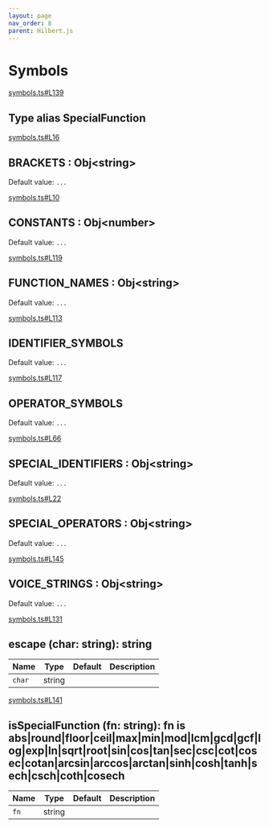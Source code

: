 ```yaml
---
layout: page
nav_order: 8
parent: Hilbert.js
---
```


# Symbols

<div class="docs-item" markdown="1">

<div><a class="source" target="_blank" href="https://github.com/mathigon/hilbert.js/tree/master/src/symbols.ts#L139">symbols.ts#L139</a></div>

## <span class="pill">Type alias</span> SpecialFunction

</div>

<div class="docs-item" markdown="1">

<div><a class="source" target="_blank" href="https://github.com/mathigon/hilbert.js/tree/master/src/symbols.ts#L16">symbols.ts#L16</a></div>

## BRACKETS <span class="signature">: Obj&lt;string&gt;</span>

Default value: `...`

</div>

<div class="docs-item" markdown="1">

<div><a class="source" target="_blank" href="https://github.com/mathigon/hilbert.js/tree/master/src/symbols.ts#L10">symbols.ts#L10</a></div>

## CONSTANTS <span class="signature">: Obj&lt;number&gt;</span>

Default value: `...`

</div>

<div class="docs-item" markdown="1">

<div><a class="source" target="_blank" href="https://github.com/mathigon/hilbert.js/tree/master/src/symbols.ts#L119">symbols.ts#L119</a></div>

## FUNCTION_NAMES <span class="signature">: Obj&lt;string&gt;</span>

Default value: `...`

</div>

<div class="docs-item" markdown="1">

<div><a class="source" target="_blank" href="https://github.com/mathigon/hilbert.js/tree/master/src/symbols.ts#L113">symbols.ts#L113</a></div>

## IDENTIFIER_SYMBOLS

Default value: `...`

</div>

<div class="docs-item" markdown="1">

<div><a class="source" target="_blank" href="https://github.com/mathigon/hilbert.js/tree/master/src/symbols.ts#L117">symbols.ts#L117</a></div>

## OPERATOR_SYMBOLS

Default value: `...`

</div>

<div class="docs-item" markdown="1">

<div><a class="source" target="_blank" href="https://github.com/mathigon/hilbert.js/tree/master/src/symbols.ts#L66">symbols.ts#L66</a></div>

## SPECIAL_IDENTIFIERS <span class="signature">: Obj&lt;string&gt;</span>

Default value: `...`

</div>

<div class="docs-item" markdown="1">

<div><a class="source" target="_blank" href="https://github.com/mathigon/hilbert.js/tree/master/src/symbols.ts#L22">symbols.ts#L22</a></div>

## SPECIAL_OPERATORS <span class="signature">: Obj&lt;string&gt;</span>

Default value: `...`

</div>

<div class="docs-item" markdown="1">

<div><a class="source" target="_blank" href="https://github.com/mathigon/hilbert.js/tree/master/src/symbols.ts#L145">symbols.ts#L145</a></div>

## VOICE_STRINGS <span class="signature">: Obj&lt;string&gt;</span>

Default value: `...`

</div>

<div class="docs-item" markdown="1">

<div><a class="source" target="_blank" href="https://github.com/mathigon/hilbert.js/tree/master/src/symbols.ts#L131">symbols.ts#L131</a></div>

## escape <span class="signature">(char: string): string</span>

| Name | Type | Default | Description |
| --- | --- | --- | --- |
| `char` | string |  |  |


</div>

<div class="docs-item" markdown="1">

<div><a class="source" target="_blank" href="https://github.com/mathigon/hilbert.js/tree/master/src/symbols.ts#L141">symbols.ts#L141</a></div>

## isSpecialFunction <span class="signature">(fn: string): fn is abs|round|floor|ceil|max|min|mod|lcm|gcd|gcf|log|exp|ln|sqrt|root|sin|cos|tan|sec|csc|cot|cosec|cotan|arcsin|arccos|arctan|sinh|cosh|tanh|sech|csch|coth|cosech</span>

| Name | Type | Default | Description |
| --- | --- | --- | --- |
| `fn` | string |  |  |


</div>